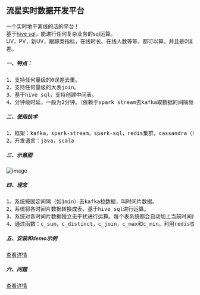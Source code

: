 流星实时数据开发平台
-------------

一个实时地干离线的活的平台！<br />
基于[hive sql](https://cwiki.apache.org/confluence/display/Hive/LanguageManual)，能进行任何复杂业务的sql运算。<br />
UV，PV，新UV，跟踪类指标，在线时长、在线人数等等，都可以算。并且是0误差。<br />


##### 一、特点：
<pre>
1、支持任何量级的0误差去重。
2、支持任何量级的大表join。
3、基于hive sql，支持创建中间表。
4、分钟级时延，一般为2分钟。（依赖于spark stream去kafka取数据的间隔频次）
</pre>

##### 二、使用技术
<pre>
1、框架：kafka，spark-stream，spark-sql，redis集群，cassandra（可选），mysql
2、开发语言：java，scala
</pre>

##### 三、示意图
![image](https://github.com/meteorchenwu/meteor/blob/chenwu/mc/src/main/webapp/img/overview.jpg)

##### 四、理念
<pre>
1、系统按固定间隔（如1min）去kafka拉数据，叫时间片数据。
2、系统将各时间片数据转换成表，基于hive sql进行运算。
3、系统对各时间片数据独立无干扰进行运算。每个表系统都会自动加上当前时间片的uuid。
4、通过函数：c_sum，c_distinct，c_join，c_max和c_min。利用redis或cassandra,对所有时间片进行全局运算。
</pre>

##### 五、安装和demo示例
[查看详情](https://github.com/meteorchenwu/meteor/blob/chenwu/INSTALL.md)

##### 六、问题
[查看详情](https://github.com/meteorchenwu/meteor/blob/chenwu/PROBLOM.md)
